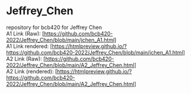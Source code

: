 # Jeffrey_Chen
repository for bcb420 for Jeffrey Chen  
A1 Link (Raw): [https://github.com/bcb420-2022/Jeffrey_Chen/blob/main/jchen_A1.html]  
A1 Link rendered: [https://htmlpreview.github.io/?https://github.com/bcb420-2022/Jeffrey_Chen/blob/main/jchen_A1.html]   
A2 Link (Raw): [https://github.com/bcb420-2022/Jeffrey_Chen/blob/main/A2_Jeffrey_Chen.html]  
A2 Link (rendered): [https://htmlpreview.github.io/?https://github.com/bcb420-2022/Jeffrey_Chen/blob/main/A2_Jeffrey_Chen.html]
